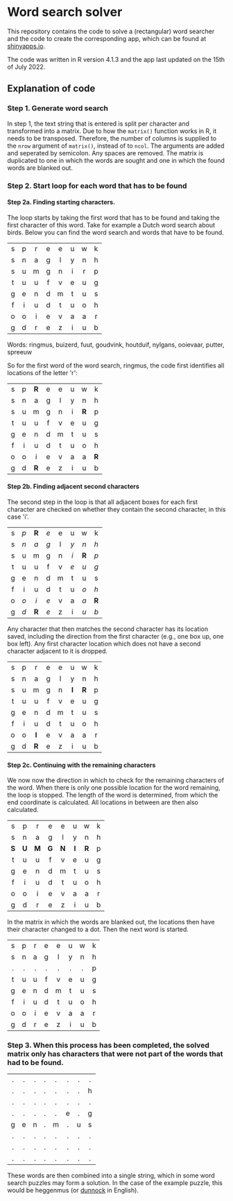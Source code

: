 # Word search solver
This repository contains the code to solve a (rectangular) word searcher and the code to create the corresponding app, which can be found at [shinyapps.io](https://rjjanse.shinyapps.io/word_searcher_solver/). 

The code was written in R version 4.1.3 and the app last updated on the 15th of July 2022.

## Explanation of code
### Step 1. Generate word search
In step 1, the text string that is entered is split per character and transformed into a matrix. Due to how the ```matrix()``` function works in R, it needs to be transposed. Therefore, the number of columns is supplied to the ```nrow``` argument of ```matrix()```, instead of to ```ncol```. The arguments are added and seperated by semicolon. Any spaces are removed. The matrix is duplicated to one in which the words are sought and one in which the found words are blanked out.

### Step 2. Start loop for each word that has to be found
#### Step 2a. Finding starting characters.
The loop starts by taking the first word that has to be found and taking the first character of this word. Take for example a Dutch word search about birds. Below you can find the word search and words that have to be found.

|   |   |   |   |   |   |   |   |
|:---:|:---:|:---:|:---:|:---:|:---:|:---:|:---:|
| s | p | r | e | e | u | w | k | 
| s | n | a | g | l | y | n | h | 
| s | u | m | g | n | i | r | p |
| t | u | u | f | v | e | u | g |
| g | e | n | d | m | t | u | s |
| f | i | u | d | t | u | o | h |
| o | o | i | e | v | a | a | r |
| g | d | r | e | z | i | u | b |

Words: ringmus, buizerd, fuut, goudvink, houtduif, nylgans, ooievaar, putter, spreeuw

So for the first word of the word search, ringmus, the code first identifies all locations of the letter 'r':

|   |   |   |   |   |   |   |   |
|:---:|:---:|:---:|:---:|:---:|:---:|:---:|:---:|
| s | p | **R** | e | e | u | w | k | 
| s | n | a | g | l | y | n | h | 
| s | u | m | g | n | i | **R** | p |
| t | u | u | f | v | e | u | g |
| g | e | n | d | m | t | u | s |
| f | i | u | d | t | u | o | h |
| o | o | i | e | v | a | a | **R** |
| g | d | **R** | e | z | i | u | b |

#### Step 2b. Finding adjacent second characters
The second step in the loop is that all adjacent boxes for each first character are checked on whether they contain the second character, in this case 'i'.

|   |   |   |   |   |   |   |   |
|:---:|:---:|:---:|:---:|:---:|:---:|:---:|:---:|
| s | *p* | **R** | *e* | e | u | w | k | 
| s | *n* | *a* | *g* | l | *y* | *n* | *h* | 
| s | u | m | g | n | *i* | **R** | *p* |
| t | u | u | f | v | *e* | *u* | *g* |
| g | e | n | d | m | t | u | s |
| f | i | u | d | t | u | *o* | *h* |
| o | *o* | *i* | *e* | v | a | *a* | **R** |
| g | *d* | **R** | *e* | z | i | *u* | *b* |

Any character that then matches the second character has its location saved, including the direction from the first character (e.g., one box up, one box left). Any first character location which does not have a second character adjacent to it is dropped.

|   |   |   |   |   |   |   |   |
|:---:|:---:|:---:|:---:|:---:|:---:|:---:|:---:|
| s | p | r | e | e | u | w | k | 
| s | n | a | g | l | y | n | h | 
| s | u | m | g | n | **I** | **R** | p |
| t | u | u | f | v | e | u | g |
| g | e | n | d | m | t | u | s |
| f | i | u | d | t | u | o | h |
| o | o | **I** | e | v | a | a | r |
| g | d | **R** | e | z | i | u | b |

#### Step 2c. Continuing with the remaining characters
We now now the direction in which to check for the remaining characters of the word. When there is only one possible location for the word remaining, the loop is stopped. The length of the word is determined, from which the end coordinate is calculated. All locations in between are then also calculated.

|   |   |   |   |   |   |   |   |
|:---:|:---:|:---:|:---:|:---:|:---:|:---:|:---:|
| s | p | r | e | e | u | w | k | 
| s | n | a | g | l | y | n | h | 
| **S** | **U** | **M** | **G** | **N** | **I** | **R** | p |
| t | u | u | f | v | e | u | g |
| g | e | n | d | m | t | u | s |
| f | i | u | d | t | u | o | h |
| o | o | i | e | v | a | a | r |
| g | d | r | e | z | i | u | b |

In the matrix in which the words are blanked out, the locations then have their character changed to a dot. Then the next word is started.

|   |   |   |   |   |   |   |   |
|:---:|:---:|:---:|:---:|:---:|:---:|:---:|:---:|
| s | p | r | e | e | u | w | k | 
| s | n | a | g | l | y | n | h | 
| . | . | . | . | . | . | . | p |
| t | u | u | f | v | e | u | g |
| g | e | n | d | m | t | u | s |
| f | i | u | d | t | u | o | h |
| o | o | i | e | v | a | a | r |
| g | d | r | e | z | i | u | b |

### Step 3. When this process has been completed, the solved matrix only has characters that were not part of the words that had to be found.

|   |   |   |   |   |   |   |   |
|:---:|:---:|:---:|:---:|:---:|:---:|:---:|:---:|
| . | . | . | . | . | . | . | . | 
| . | . | . | . | . | . | . | h | 
| . | . | . | . | . | . | . | . |
| . | . | . | . | . | e | . | g |
| g | e | n | . | m | . | u | s |
| . | . | . | . | . | . | . | . |
| . | . | . | . | . | . | . | . |
| . | . | . | . | . | . | . | . |

These words are then combined into a single string, which in some word search puzzles may form a solution. In the case of the example puzzle, this would be heggenmus (or [dunnock](https://en.wikipedia.org/wiki/Dunnock) in English).
